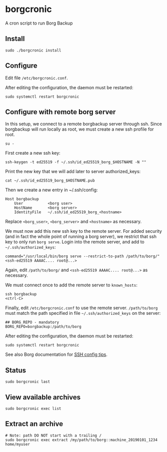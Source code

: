 # borgcronic
A cron script to run Borg Backup

## Install

    sudo ./borgcronic install

## Configure
Edit file `/etc/borgcronic.conf`.

After editing the configuration, the daemon must be restarted:

    sudo systemctl restart borgcronic

## Configure with remote borg server

In this setup, we connect to a remote borgbackup server through ssh.
Since borgbackup will run locally as root, we must create a new ssh profile
for root.

    su -

First create a new ssh key:

    ssh-keygen -t ed25519 -f ~/.ssh/id_ed25519_borg_$HOSTNAME -N ""

Print the new key that we will add later to server authorized_keys:

    cat ~/.ssh/id_ed25519_borg_$HOSTNAME.pub

Then we create a new entry in ~/.ssh/config:

    Host borgbackup
        User           <borg user>
        HostName       <borg server>
        IdentityFile   ~/.ssh/id_ed25519_borg_<hostname>

Replace `<borg_user>`, `<borg_server>` and `<hostname>` as necessary.

We must now add this new ssh key to the remote server. For added security (and in fact
the whole point of running a borg server), we restrict that ssh key to only run <code>borg serve</code>. 
Login into the remote server, and add to `~/.ssh/authorized_keys`:

    command="/usr/local/bin/borg serve --restrict-to-path /path/to/borg/" <ssh-ed25519 AAAAC.... root@...>

Again, edit `/path/to/borg/` and `<ssh-ed25519 AAAAC.... root@...>` as necessary.

We must connect once to add the remote server to `known_hosts`:

    ssh borgbackup
    <ctrl-C>

Finally, edit `/etc/borgcronic.conf` to use the remote server. `/path/to/borg` must match
the path specified in file `~/.ssh/authorized_keys` on the server:

    ## BORG_REPO - mandatory
    BORG_REPO=borgbackup:/path/to/borg

After editing the configuration, the daemon must be restarted:

    sudo systemctl restart borgcronic

See also Borg documentation for [SSH config tips](https://borgbackup.readthedocs.io/en/stable/usage/serve.html).

## Status

    sudo borgcronic last

## View available archives

    sudo borgcronic exec list

## Extract an archive

    # Note: path DO NOT start with a trailing /
    sudo borgcronic exec extract /my/path/to/borg::machine_20190101_1234 home/myuser
